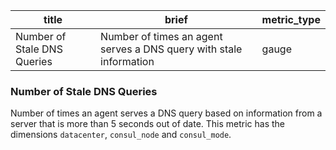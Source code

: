 title | brief | metric_type
------|-------|------------
Number of Stale DNS Queries | Number of times an agent serves a DNS query with stale information | gauge

### Number of Stale DNS Queries
Number of times an agent serves a DNS query based on information from a server that is more than 5 seconds out of date. This metric has the dimensions `datacenter`, `consul_node` and `consul_mode`.